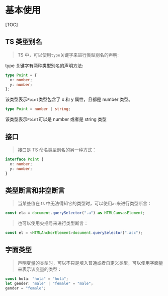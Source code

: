 # 基本使用

[TOC]

## TS 类型别名

> TS 中，可以使用`type`关键字来进行类型别名的声明:

type 关键字有两种类型别名的声明方法:

```ts
type Point = {
  x: number;
  y: number;
};
```

该类型表示`Point`类型包含了 x 和 y 属性，且都是 number 类型。

```ts
type Point = number | string;
```

该类型表示`Point`可以是 number 或者是 string 类型

## 接口

> 接口是 TS 命名类型别名的另一种方式：

```ts
interface Point {
  x: number;
  y: number;
}
```

## 类型断言和非空断言

> 当某些值在 ts 中无法得知它的类型时，可以使用`as`来进行类型断言：

```ts
const ela = document.querySelector(".a") as HTMLCanvasElement;
```

> 也可以使用尖括号来进行类型断言：

```ts
const el = <HTMLAnchorElement>document.querySelector(".acc");
```

## 字面类型

> 声明变量的类型时，可以不只是填入普通或者自定义类型，可以使用字面量来表示该变量的类型：

```ts
const hola: "hola" = "hola";
let gender: "male" | "female" = "male";
gender = "female";
```
